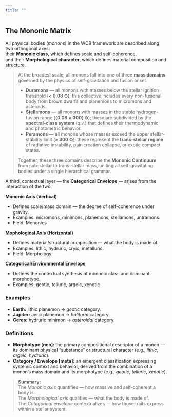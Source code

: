 ```yaml
---
title: ""
---
```


## The Mononic Matrix

All physical bodies (*monons*) in the WCB framework are described along two orthogonal axes:  
their **Mononic class**, which defines scale and self-coherence,  
and their **Morphological character**, which defines material composition and structure.  

> At the broadest scale, all monons fall into one of three **mass domains** governed by the physics of self-gravitation and fusion onset.  
> - **Duramons** — all monons with masses below the stellar ignition threshold (**< 0.08 ⊙**); this collective includes every non-fusional body from brown dwarfs and planemons to micromons and asteroids.  
> - **Stellamons** — all monons with masses in the stable hydrogen-fusion range (**⟨0.08 ∧ 300⟩ ⊙**); these are subdivided by the **spectral-class system** (q.v.) that defines their thermodynamic and photometric behavior. 
> - **Peramons** — all monons whose masses exceed the upper stellar-stability limit (**> 300 ⊙**); these represent the **trans-stellar regime** of radiative instability, pair-creation collapse, or exotic compact states.  
>  
> Together, these three domains describe the **Mononic Continuum** from sub-stellar to trans-stellar mass, uniting all self-gravitating bodies under a single hierarchical grammar.

A third, contextual layer — the **Categorical Envelope** — arises from the interaction of the two.

**Mononic Axis (Vertical)**
* Defines scale/mass domain — the degree of self-coherence under gravity.
* Examples: micromons, minimons, planemons, stellamons, untramons.
* Field: Mononics

**Mophological Axis (Horizontal)**
- Defines material/structural composition — what the body is made of.
- Examples: lithic, hydruric, cryic, metalluric.
- Field: Morphology

**Categorical/Environmental Envelope**
- Defines the contextual synthesis of mononic class and dominant morphotype.
- Examples: geotic, telluric, argeic, xenotic

### Examples
- **Earth:** lithic planemon → *geotic* category.  
- **Jupiter:** aeric planemon → *haliform* category.  
- **Ceres:** hydruric minimon → *asteroidal* category.  

### Definitions
- **Morphotype [neo]:** the primary compositional descriptor of a monon — its dominant physical “substance” or structural character (e.g., *lithic*, *argeic*, *hydruric*).  
- **Category / Envelope [meta]:** an emergent classification expressing systemic context and behavior, derived from the combination of a monon’s mass domain and its morphotype (e.g., *geotic*, *telluric*, *xenotic*).  

> **Summary:**  
> The *Mononic axis* quantifies — how massive and self-coherent a body is.  
> The *Morphological axis* qualifies — what the body is made of.  
> The *Categorical envelope* contextualizes — how those traits express within a stellar system.


